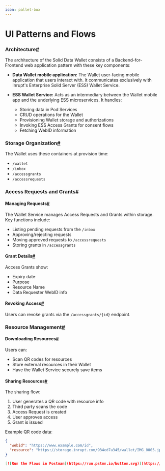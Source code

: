 ```yaml
---
icon: pallet-box
---
```


# UI Patterns and Flows

### Architecture[#](broken-reference)

The architecture of the Solid Data Wallet consists of a Backend-for-Frontend web application pattern with these key components:

* **Data Wallet mobile application:** The Wallet user-facing mobile application that users interact with. It communicates exclusively with Inrupt's Enterprise Solid Server (ESS) Wallet Service.

* **ESS Wallet Service:** Acts as an intermediary between the Wallet mobile app and the underlying ESS microservices. It handles:
  * Storing data in Pod Services
  * CRUD operations for the Wallet
  * Provisioning Wallet storage and authorizations
  * Invoking ESS Access Grants for consent flows
  * Fetching WebID information

### Storage Organization[#](broken-reference)

The Wallet uses these containers at provision time:

* `/wallet`
* `/inbox` 
* `/accessgrants`
* `/accessrequests`

### Access Requests and Grants[#](broken-reference)

#### Managing Requests[#](broken-reference)

The Wallet Service manages Access Requests and Grants within storage. Key functions include:

* Listing pending requests from the `/inbox`
* Approving/rejecting requests
* Moving approved requests to `/accessrequests`
* Storing grants in `/accessgrants`

#### Grant Details[#](broken-reference)

Access Grants show:
* Expiry date
* Purpose
* Resource Name
* Data Requester WebID info

#### Revoking Access[#](broken-reference)

Users can revoke grants via the `/accessgrants/{id}` endpoint.

### Resource Management[#](broken-reference)

#### Downloading Resources[#](broken-reference)

Users can:
* Scan QR codes for resources
* Store external resources in their Wallet
* Have the Wallet Service securely save items

#### Sharing Resources[#](broken-reference)

The sharing flow:
1. User generates a QR code with resource info
2. Third party scans the code
3. Access Request is created
4. User approves access
5. Grant is issued

Example QR code data:
```json
{
  "webid": "https://www.example.com/id",
  "resource": "https://storage.inrupt.com/934ed7a345/wallet/IMG_0005.jpg"
}

[![Run the Flows in Postman](https://run.pstmn.io/button.svg)](https://red-robot-343254.postman.co/workspace/My-Workspace~295fccfe-0655-4bcb-8468-88accfdb09f6/collection/20774119-30c6fad0-3892-4123-8b30-fde297c90e83)
